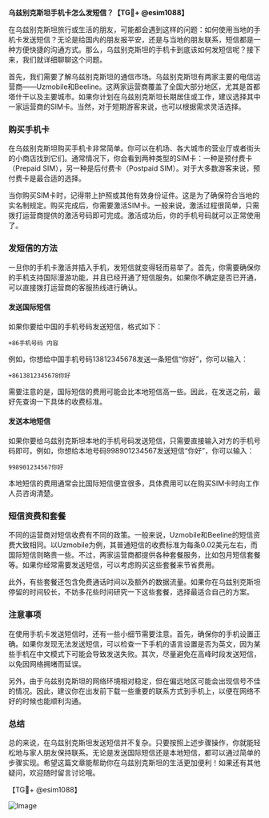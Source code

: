 **乌兹别克斯坦手机卡怎么发短信？【TG💪+ @esim1088】**

在乌兹别克斯坦旅行或生活的朋友，可能都会遇到这样的问题：如何使用当地的手机卡发送短信？无论是给国内的朋友报平安，还是与当地的朋友联系，短信都是一种方便快捷的沟通方式。那么，乌兹别克斯坦的手机卡到底该如何发短信呢？接下来，我们就详细聊聊这个问题。

首先，我们需要了解乌兹别克斯坦的通信市场。乌兹别克斯坦有两家主要的电信运营商——Uzmobile和Beeline。这两家运营商覆盖了全国大部分地区，尤其是首都塔什干以及主要城市。如果你计划在乌兹别克斯坦长期居住或工作，建议选择其中一家运营商的SIM卡。当然，对于短期游客来说，也可以根据需求灵活选择。

### **购买手机卡**

在乌兹别克斯坦购买手机卡非常简单。你可以在机场、各大城市的营业厅或者街头的小商店找到它们。通常情况下，你会看到两种类型的SIM卡：一种是预付费卡（Prepaid SIM），另一种是后付费卡（Postpaid SIM）。对于大多数游客来说，预付费卡是最合适的选择。

当你购买SIM卡时，记得带上护照或其他有效身份证件。这是为了确保符合当地的实名制规定。购买完成后，你需要激活SIM卡。一般来说，激活过程很简单，只需拨打运营商提供的激活号码即可完成。激活成功后，你的手机号码就可以正常使用了。

### **发短信的方法**

一旦你的手机卡激活并插入手机，发短信就变得轻而易举了。首先，你需要确保你的手机支持国际漫游功能，并且已经开通了短信服务。如果你不确定是否已开通，可以直接拨打运营商的客服热线进行确认。

#### **发送国际短信**

如果你要给中国的手机号码发送短信，格式如下：

```
+86手机号码 内容
```

例如，你想给中国手机号码13812345678发送一条短信“你好”，你可以输入：

```
+8613812345678你好
```

需要注意的是，国际短信的费用可能会比本地短信高一些。因此，在发送之前，最好先查询一下具体的收费标准。

#### **发送本地短信**

如果你要给乌兹别克斯坦本地的手机号码发送短信，只需要直接输入对方的手机号码即可。例如，你想给本地号码998901234567发送短信“你好”，你可以输入：

```
998901234567你好
```

本地短信的费用通常会比国际短信便宜很多，具体费用可以在购买SIM卡时向工作人员咨询清楚。

### **短信资费和套餐**

不同的运营商对短信收费有不同的政策。一般来说，Uzmobile和Beeline的短信资费大致相同。以Uzmobile为例，其普通短信的收费标准为每条0.02美元左右，而国际短信则略贵一些。不过，两家运营商都提供各种套餐服务，比如包月短信套餐等。如果你经常需要发送短信，可以考虑购买这些套餐来节省费用。

此外，有些套餐还包含免费通话时间以及额外的数据流量。如果你在乌兹别克斯坦停留的时间较长，不妨多花些时间研究一下这些套餐，选择最适合自己的方案。

### **注意事项**

在使用手机卡发送短信时，还有一些小细节需要注意。首先，确保你的手机设置正确。如果你发现无法发送短信，可以检查一下手机的语言设置是否为英文，因为某些手机在中文模式下可能会导致发送失败。其次，尽量避免在高峰时段发送短信，以免因网络拥堵而延误。

另外，由于乌兹别克斯坦的网络环境相对稳定，但在偏远地区可能会出现信号不佳的情况。因此，建议你在出发前下载一些重要的联系方式到手机上，以便在网络不好的时候也能顺利沟通。

### **总结**

总的来说，在乌兹别克斯坦发送短信并不复杂。只要按照上述步骤操作，你就能轻松地与家人朋友保持联系。无论是发送国际短信还是本地短信，都可以通过简单的步骤实现。希望这篇文章能帮助你在乌兹别克斯坦的生活更加便利！如果还有其他疑问，欢迎随时留言讨论哦。

【TG💪+ @esim1088】

![Image](https://i.postimg.cc/4NQfJmqS/Snipaste-2025-05-13-00-14-12.png)